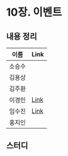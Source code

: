 # 10장. 이벤트

## 내용 정리

|  이름   | Link  |
|:-----:|:------|
|  소승수  |       |
|  김용상  |       | 
|  김주환  |       |
|  이경민  | [Link](https://velog.io/@tidavid1/DDD-START-10%EC%9E%A5-%EC%9D%B4%EB%B2%A4%ED%8A%B8) |
|  임수진  | [Link](https://blog.naver.com/sjlim1999/223298885908)       |
|  홍지인  |       |

## 스터디
> 
